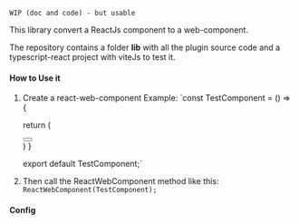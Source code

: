 `WIP (doc and code) - but usable`

This library convert a ReactJs component to a web-component.

The repository contains a folder **lib** with all the plugin source code and a typescript-react project with viteJs to test it.

#### How to Use it
 
1. Create a react-web-component
   Example: 
`const TestComponent = () => {
    
    return (
    <div className="info">
    <button className="info">
    </button>
    </div>
    )
    }
    
    export default TestComponent;`

2. Then call the ReactWebComponent method like this:
   `ReactWebComponent(TestComponent);`

#### Config
